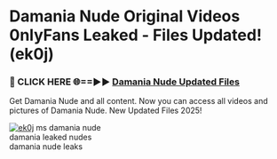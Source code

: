 # Damania Nude Original Videos 0nlyFans Leaked - Files Updated! (ek0j)

<h3>🔴 CLICK HERE 🌐==►► <a href="https://tinyurl.com/yrmya6cz" rel="nofollow">Damania Nude Updated Files</a></h3>

Get Damania Nude and all content. Now you can access all videos and pictures of Damania Nude. New Updated Files 2025!

[![ek0j](https://i.imgur.com/FMdXYCs.gif)](https://tinyurl.com/yrmya6cz)
ms damania nude<br>
damania leaked nudes<br>
damania nude leaks